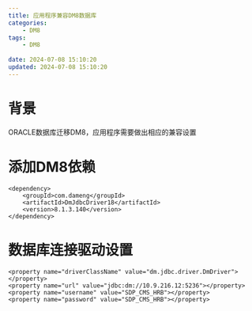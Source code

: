 ```yaml
---
title: 应用程序兼容DM8数据库
categories:
	- DM8
tags: 
	- DM8
	
date: 2024-07-08 15:10:20
updated: 2024-07-08 15:10:20
---
```

<!-- toc -->
# <span id="inline-blue">背景</span>
ORACLE数据库迁移DM8，应用程序需要做出相应的兼容设置

# <span id="inline-blue">添加DM8依赖</span>
```shell
<dependency>
    <groupId>com.dameng</groupId>
    <artifactId>DmJdbcDriver18</artifactId>
    <version>8.1.3.140</version>
</dependency>
```
# <span id="inline-blue">数据库连接驱动设置</span>
```shell
<property name="driverClassName" value="dm.jdbc.driver.DmDriver"></property>
<property name="url" value="jdbc:dm://10.9.216.12:5236"></property>
<property name="username" value="SDP_CMS_HRB"></property>
<property name="password" value="SDP_CMS_HRB"></property>
```